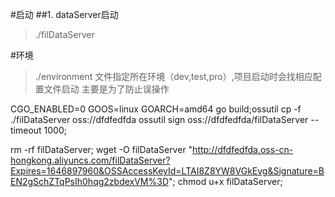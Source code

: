 #启动
##1. dataServer启动
>./filDataServer

#环境
>./environment 文件指定所在环境（dev,test,pro）,项目启动时会找相应配置文件启动
>主要是为了防止误操作




CGO_ENABLED=0 GOOS=linux GOARCH=amd64 go build;ossutil cp -f ./filDataServer  oss://dfdfedfda
ossutil sign oss://dfdfedfda/filDataServer    --timeout 1000;

rm -rf filDataServer;
wget -O filDataServer  "http://dfdfedfda.oss-cn-hongkong.aliyuncs.com/filDataServer?Expires=1646897960&OSSAccessKeyId=LTAI8Z8YW8VGkEvg&Signature=BEN2gSchZTqPsIh0hqg2zbdexVM%3D";
chmod u+x filDataServer;


